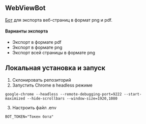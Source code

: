 ## WebViewBot 

[Бот](https://t.me/web_view_bot) для экспорта веб-страниц в формат png и pdf.

#### Варианты экспорта

- Экспорт в формате pdf
- Экспорт в формате png
- Экспорт всей страницы в формате png



## Локальная установка и запуск
1. Склонировать репозиторий
2. Запустить Chrome в headless режиме

```
google-chrome --headless --remote-debugging-port=9222 --start-maximized --hide-scrollbars --window-size=1920,1080
```

3. Настроить файл .env

```
BOT_TOKEN="Токен бота"
```
